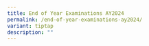 ```yaml
---
title: End of Year Examinations AY2024
permalink: /end-of-year-examinations-ay2024/
variant: tiptap
description: ""
---
```

